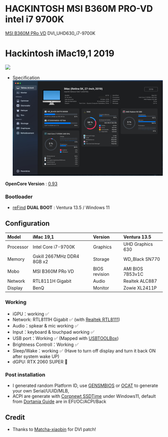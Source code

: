 # HACKINTOSH MSI B360M PRO-VD intel i7 9700K
[MSI B360M PRo VD](https://www.msi.com/Motherboard/B360M-PRO-VD/Specification) DVI_UHD630_i7-9700K
# Hackintosh iMac19,1 2019

  ![](https://github.com/GUNNERSx/HACKINTOSH-MSI-B360M_DVI_UHD630_i7-9700K/blob/main/Pic.jpg)

  * Specification
  ![](https://github.com/GUNNERSx/HACKINTOSH-MSI-B360M_DVI_UHD630_i7-9700K/blob/main/specs.jpg)

**OpenCore Version** : [0.93](https://github.com/acidanthera/OpenCorePkg/releases)

 ### Bootloader
  * [reFind](https://www.rodsbooks.com/refind/)
  **DUAL BOOT** : Ventura 13.5 / Windows 11 

## Configuration

| Model     | iMac 19,1                   | Version        | Ventura 13.5        |
| :-------- | :---------------------------| :------------- | :------------------ |
| Processor | Intel Core i7-9700K         | Graphics       | UHD Graphics 630    |
| Memory    | Gskill 2667MHz DDR4 8GB x2  | Storage        | WD_Black SN770      |
| Mobo      | MSI B360M PRo VD            | BIOS revision  | AMI BIOS 7B53v1C    |
| Network   | RTL8111H Gigabit            | Audio          | Realtek ALC887      | 
| Display   | BenQ                        | Monitor        | Zowie XL2411P       |

 ### Working
 * iGPU：working ✅
 * Network: RTL8111H Gigabit ✅ (with [Realtek RTL8111](https://github.com/Mieze/RTL8111_driver_for_OS_X))
 * Audio：spkear & mic working ✅
 * Input：keyboard & touchpad working ✅
 * USB port：Working ✅ (Mapped with [USBTOOLBox](https://github.com/USBToolBox/tool))
 * Brightness Controll：Working ✅
 * Sleep/Wake：working ✅ (Have to turn off display and turn it back ON after system wake UP)
 * dGPU: RTX 2060 SUPER 🚫
 
 ### Post installation
  * I generated random Platform ID, use [GENSMBIOS](https://github.com/corpnewt/GenSMBIOS) or [OCAT](https://github.com/ic005k/OCAuxiliaryTools/releases) to generate your own Serial/UUID/MLB,
  * ACPI are generate with [Corpnewt SSDTime](https://github.com/corpnewt/SSDTTime) under Windows11, default from [Dortania Guide](https://dortania.github.io/OpenCore-Install-Guide/config.plist/coffee-lake.html#acpi) 
   are in EFI/OC/ACPI/Back
   
 ## Credit

 - Thanks to [Matcha-xiaobin](https://github.com/Matcha-xiaobin/EFI-B360m_d2v_OpenCore_dvi_uhd630) for DVI patch!
